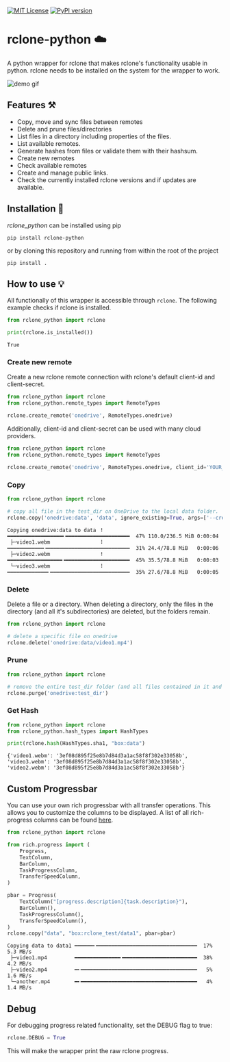 [![MIT License](https://img.shields.io/badge/License-MIT-green.svg)](https://choosealicense.com/licenses/mit/)
[![PyPI version](https://badge.fury.io/py/rclone-python.svg)](https://badge.fury.io/py/rclone-python)

# rclone-python ☁️

A python wrapper for rclone that makes rclone's functionality usable in python.
rclone needs to be installed on the system for the wrapper to work.

![demo gif](https://raw.githubusercontent.com/Johannes11833/rclone_python/master/demo/demo.gif)

## Features ⚒️

- Copy, move and sync files between remotes
- Delete and prune files/directories
- List files in a directory including properties of the files.
- List available remotes.
- Generate hashes from files or validate them with their hashsum.
- Create new remotes
- Check available remotes
- Create and manage public links.
- Check the currently installed rclone versions and if updates are available.

## Installation 💾

_rclone_python_ can be installed using pip

```shell
pip install rclone-python
```

or by cloning this repository and running from within the root of the project

```shell
pip install .
```

## How to use 💡

All functionally of this wrapper is accessible through `rclone`.
The following example checks if rclone is installed.

```python
from rclone_python import rclone

print(rclone.is_installed())
```

```console
True
```
### Create new remote

Create a new rclone remote connection with rclone's default client-id and client-secret.

```python
from rclone_python import rclone
from rclone_python.remote_types import RemoteTypes

rclone.create_remote('onedrive', RemoteTypes.onedrive)
```

Additionally, client-id and client-secret can be used with many cloud providers.

```python
from rclone_python import rclone
from rclone_python.remote_types import RemoteTypes

rclone.create_remote('onedrive', RemoteTypes.onedrive, client_id='YOUR_CLIENT_ID', client_secret='YOUR_CLIENT_SECRET')
```

### Copy

```python
from rclone_python import rclone

# copy all file in the test_dir on OneDrive to the local data folder.
rclone.copy('onedrive:data', 'data', ignore_existing=True, args=['--create-empty-src-dirs'])
```


```console
Copying onedrive:data to data ⠸ ━━━━━━━━━━━━━━━━━━╸━━━━━━━━━━━━━━━━━━━━━  47% 110.0/236.5 MiB 0:00:04
 ├─video1.webm                ⠸ ━━━━━━━━━━━━╺━━━━━━━━━━━━━━━━━━━━━━━━━━━  31% 24.4/78.8 MiB   0:00:06
 ├─video2.webm                ⠸ ━━━━━━━━━━━━━━━━━━╺━━━━━━━━━━━━━━━━━━━━━  45% 35.5/78.8 MiB   0:00:03
 └─video3.webm                ⠸ ━━━━━━━━━━━━━╸━━━━━━━━━━━━━━━━━━━━━━━━━━  35% 27.6/78.8 MiB   0:00:05
```

### Delete

Delete a file or a directory. When deleting a directory, only the files in the directory (and all it's subdirectories)
are deleted, but the folders remain.

```python
from rclone_python import rclone

# delete a specific file on onedrive
rclone.delete('onedrive:data/video1.mp4')

```

### Prune

```python
from rclone_python import rclone

# remove the entire test_dir folder (and all files contained in it and it's subdirectories) on onedrive
rclone.purge('onedrive:test_dir')
```

### Get Hash
```python
from rclone_python import rclone
from rclone_python.hash_types import HashTypes

print(rclone.hash(HashTypes.sha1, "box:data")
```
```console
{'video1.webm': '3ef08d895f25e8b7d84d3a1ac58f8f302e33058b', 'video3.webm': '3ef08d895f25e8b7d84d3a1ac58f8f302e33058b', 'video2.webm': '3ef08d895f25e8b7d84d3a1ac58f8f302e33058b'}
```

## Custom Progressbar
You can use your own rich progressbar with all transfer operations.
This allows you to customize the columns to be displayed.
A list of all rich-progress columns can be found [here](https://rich.readthedocs.io/en/stable/progress.html#columns).

```python
from rclone_python import rclone

from rich.progress import (
    Progress,
    TextColumn,
    BarColumn,
    TaskProgressColumn,
    TransferSpeedColumn,
)

pbar = Progress(
    TextColumn("[progress.description]{task.description}"),
    BarColumn(),
    TaskProgressColumn(),
    TransferSpeedColumn(),
)
rclone.copy("data", "box:rclone_test/data1", pbar=pbar)
```

```console
Copying data to data1 ━━━━━━╸━━━━━━━━━━━━━━━━━━━━━━━━━━━━━━━━━  17% 5.3 MB/s                                                                                                            
 ├─video1.mp4         ━━━━━━━━━━━━━━━╺━━━━━━━━━━━━━━━━━━━━━━━━  38% 4.2 MB/s                                                                                                            
 ├─video2.mp4         ━╸━━━━━━━━━━━━━━━━━━━━━━━━━━━━━━━━━━━━━━   5% 1.6 MB/s
 └─another.mp4        ━╸━━━━━━━━━━━━━━━━━━━━━━━━━━━━━━━━━━━━━━   4% 1.4 MB/s
```

## Debug
For debugging progress related functionality, set the DEBUG flag to true: 
```python
rclone.DEBUG = True
```
This will make the wrapper print the raw rclone progress. 